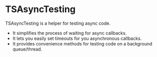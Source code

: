 TSAsyncTesting
============

TSAsyncTesting is a helper for testing async code. 

* It simplifies the process of waiting for async callbacks. 
* It lets you easily set timeouts for you asynchronous callbacks. 
* It provides convenience methods for testing code on a background queue/thread. 
